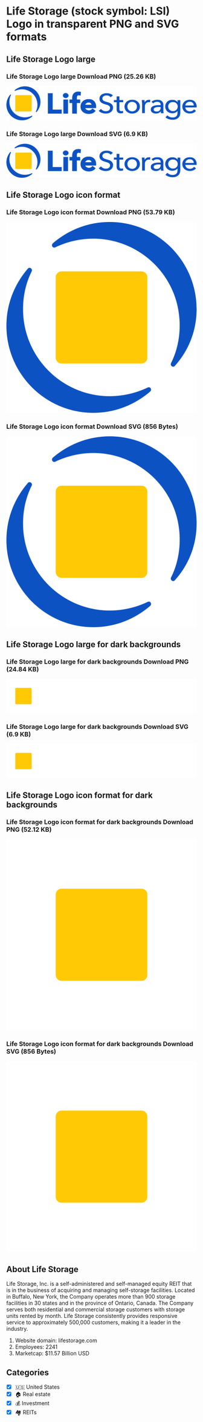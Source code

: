 # Life Storage (stock symbol: LSI) Logo in transparent PNG and SVG formats

## Life Storage Logo large

### Life Storage Logo large Download PNG (25.26 KB)

![Life Storage Logo large Download PNG (25.26 KB)](/img/orig/LSI_BIG-8e6fa555.png)

### Life Storage Logo large Download SVG (6.9 KB)

![Life Storage Logo large Download SVG (6.9 KB)](/img/orig/LSI_BIG-5461810e.svg)

## Life Storage Logo icon format

### Life Storage Logo icon format Download PNG (53.79 KB)

![Life Storage Logo icon format Download PNG (53.79 KB)](/img/orig/LSI-3ac7e83a.png)

### Life Storage Logo icon format Download SVG (856 Bytes)

![Life Storage Logo icon format Download SVG (856 Bytes)](/img/orig/LSI-9c4486c8.svg)

## Life Storage Logo large for dark backgrounds

### Life Storage Logo large for dark backgrounds Download PNG (24.84 KB)

![Life Storage Logo large for dark backgrounds Download PNG (24.84 KB)](/img/orig/LSI_BIG.D-6796a0b8.png)

### Life Storage Logo large for dark backgrounds Download SVG (6.9 KB)

![Life Storage Logo large for dark backgrounds Download SVG (6.9 KB)](/img/orig/LSI_BIG.D-1bf495cb.svg)

## Life Storage Logo icon format for dark backgrounds

### Life Storage Logo icon format for dark backgrounds Download PNG (52.12 KB)

![Life Storage Logo icon format for dark backgrounds Download PNG (52.12 KB)](/img/orig/LSI.D-f79d6881.png)

### Life Storage Logo icon format for dark backgrounds Download SVG (856 Bytes)

![Life Storage Logo icon format for dark backgrounds Download SVG (856 Bytes)](/img/orig/LSI.D-bce7a6aa.svg)

## About Life Storage

Life Storage, Inc. is a self-administered and self-managed equity REIT that is in the business of acquiring and managing self-storage facilities. Located in Buffalo, New York, the Company operates more than 900 storage facilities in 30 states and in the province of Ontario, Canada. The Company serves both residential and commercial storage customers with storage units rented by month. Life Storage consistently provides responsive service to approximately 500,000 customers, making it a leader in the industry.

1. Website domain: lifestorage.com
2. Employees: 2241
3. Marketcap: $11.57 Billion USD


## Categories
- [x] 🇺🇸 United States
- [x] 🏠 Real estate
- [x] 💰 Investment
- [x] 🏘️ REITs
